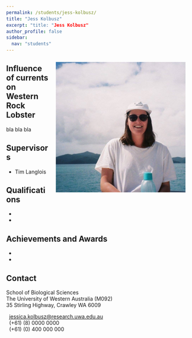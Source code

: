 ```yaml
---
permalink: /students/jess-kolbusz/
title: "Jess Kolbusz"
excerpt: "title: "Jess Kolbusz"
author_profile: false
sidebar:
  nav: "students"
---
```

<img class="philprofile" src='/images/Jess_L.jpg' align='right' width="350" hspace="20" vspace="10">

## Influence of currents on Western Rock Lobster
bla bla bla

## Supervisors
- Tim Langlois


## Qualifications
-
-

## Achievements and Awards
-
-

## Contact
<p class="address"><i class="far fa-building"></i> School of Biological Sciences<br>
The University of Western Australia (M092)<br>
35 Stirling Highway, Crawley WA 6009</p>

<p class="phoneemail"><i class="far fa-envelope-open"></i>&nbsp;&nbsp;<a href="mailto:jessica.kolbusz@research.uwa.edu.au">jessica.kolbusz@research.uwa.edu.au</a><br>
<i class="fas fa-phone"></i>&nbsp;&nbsp;(+61) (8) 0000 0000<br>
<i class="fas fa-mobile-alt"></i>&nbsp;&nbsp;(+61) (0) 400 000 000<br>
